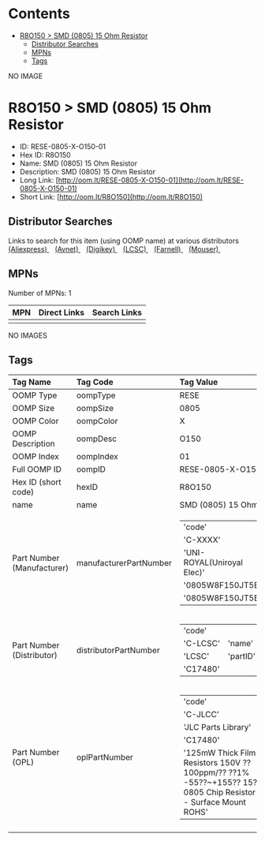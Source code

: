 



Contents
========

* [R8O150 > SMD (0805) 15 Ohm Resistor](#r8o150--smd-0805-15-ohm-resistor)
	* [Distributor Searches](#distributor-searches)
	* [MPNs](#mpns)
	* [Tags](#tags)
  
NO IMAGE  
# R8O150 > SMD (0805) 15 Ohm Resistor

- ID: RESE-0805-X-O150-01
- Hex ID: R8O150
- Name: SMD (0805) 15 Ohm Resistor
- Description: SMD (0805) 15 Ohm Resistor
- Long Link: [http://oom.lt/RESE-0805-X-O150-01](http://oom.lt/RESE-0805-X-O150-01)
- Short Link: [http://oom.lt/R8O150](http://oom.lt/R8O150)

## Distributor Searches
  
Links to search for this item (using OOMP name) at various distributors  
[(Aliexpress) ](https://www.aliexpress.com/wholesale?SearchText=1117SMD+0805+15+Ohm+Resistor)&nbsp;&nbsp;&nbsp;[(Avnet) ](https://www.avnet.com/shop/us/search/SMD+0805+15+Ohm+Resistor)&nbsp;&nbsp;&nbsp;[(Digikey) ](https://www.digikey.co.uk/en/products/result?s=SMD+0805+15+Ohm+Resistor)&nbsp;&nbsp;&nbsp;[(LCSC) ](https://www.lcsc.com/search?q=SMD+0805+15+Ohm+Resistor)&nbsp;&nbsp;&nbsp;[(Farnell) ](https://uk.farnell.com/search?st=SMD+0805+15+Ohm+Resistor)&nbsp;&nbsp;&nbsp;[(Mouser) ](https://www.mouser.com/c/?q=SMD+0805+15+Ohm+Resistor)&nbsp;&nbsp;&nbsp;
## MPNs
  
Number of MPNs: 1  

|MPN|Direct Links|Search Links|
| :--- | :--- | :--- |
||||
  
NO IMAGES  
## Tags
  

|Tag Name|Tag Code|Tag Value|
| :--- | :--- | :--- |
|OOMP Type|oompType|RESE|
|OOMP Size|oompSize|0805|
|OOMP Color|oompColor|X|
|OOMP Description|oompDesc|O150|
|OOMP Index|oompIndex|01|
|Full OOMP ID|oompID|RESE-0805-X-O150-01|
|Hex ID (short code)|hexID|R8O150|
|name|name|SMD (0805) 15 Ohm Resistor|
|Part Number (Manufacturer)|manufacturerPartNumber|<table><tr><td>'code'</td></tr><tr><td> 'C-XXXX'</td><td> 'name'</td></tr><tr><td> 'UNI-ROYAL(Uniroyal Elec)'</td><td> 'partID'</td></tr><tr><td> '0805W8F150JT5E'</td><td> 'partName'</td></tr><tr><td> '0805W8F150JT5E'</td></tr></table>|
|Part Number (Distributor)|distributorPartNumber|<table><tr><td>'code'</td></tr><tr><td> 'C-LCSC'</td><td> 'name'</td></tr><tr><td> 'LCSC'</td><td> 'partID'</td></tr><tr><td> 'C17480'</td></tr></table>|
|Part Number (OPL)|oplPartNumber|<table><tr><td>'code'</td></tr><tr><td> 'C-JLCC'</td><td> 'name'</td></tr><tr><td> 'JLC Parts Library'</td><td> 'partID'</td></tr><tr><td> 'C17480'</td><td> 'partName'</td></tr><tr><td> '125mW Thick Film Resistors 150V ??100ppm/?? ??1% -55??~+155?? 15?? 0805  Chip Resistor - Surface Mount ROHS'</td></tr></table>|
||||
